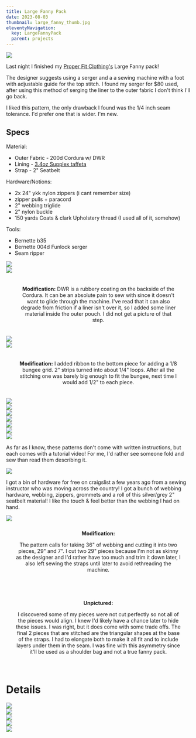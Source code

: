 ```yaml
---
title: Large Fanny Pack
date: 2023-08-03
thumbnail: large_fanny_thumb.jpg
eleventyNavigation:
  key: LargeFannyPack
  parent: projects
---
```

<div style="width:75%;">
  <img style="margin:0 auto;" src="large_fanny_thumb.jpg"/>
</div>

Last night I finished my [Proper Fit Clothing's](https://www.properfitclothing.com/product-page/large-fanny-pack-pattern-download) Large Fanny pack! 

The designer suggests using a serger and a a sewing machine with a foot with adjustable guide for the top stitch. I found my serger for $80 used, after using this method of serging the liner to the outer fabric I don't think I'll go back. 

I liked this pattern, the only drawback I found was the 1/4 inch seam tolerance. I'd prefer one that is wider. I'm new.

## Specs

Material:
- Outer Fabric - 200d Cordura w/ DWR
- Lining - [3.4oz Supplex taffeta](https://ripstopbytheroll.com/products/nylon-taslan)
- Strap - 2" Seatbelt

Hardware/Notions:
- 2x 24" ykk nylon zippers (i cant remember size)
- zipper pulls + paracord
- 2" webbing triglide
- 2" nylon buckle
- 150 yards Coats & clark Upholstery thread (I used all of it, somehow)

Tools:
- Bernette b35
- Bernette 004d Funlock serger
- Seam ripper


<div class="row">
  <div class="column">
    <img src="20230720_204300.jpg"/>
  </div>
  <div class="column gallerySideBySideRight">
    <img src="20230720_204848.jpg"/>  
  </div>
</div>

<div class="dashedBorder" style="margin:20px; padding:15px;">
  <div style="text-align:center;">
    <b>Modification:</b>
    DWR is a rubbery coating on the backside of the Cordura. It can be an absolute pain to sew with since it doesn't want to glide through the machine. I've read that it can also degrade from friction if a liner isn't over it, so I added some liner material inside the outer pouch. I did not get a picture of that step.
  </div>
</div>

<div class="row">
  <div class="column">
 <img src="20230720_211034.jpg"/>
  </div>
  <div class="column gallerySideBySideRight" >
<img src="20230724_212510.jpg"/>  
  </div>
</div>

<div class="dashedBorder" style="margin:20px; padding:15px;">
  <div style="text-align:center;">
    <b>Modification:</b>
    I added ribbon to the bottom piece for adding a 1/8 bungee grid. 2" strips turned into about 1/4" loops. After all the stitching one was barely big enough to fit the bungee, next time I would add 1/2" to each piece.
  </div>
</div>

<div class="row">
  <div class="column">
    <img src="20230724_213226.jpg"/>
  </div>
  <div class="column gallerySideBySideRight" >
    <img src="20230724_213655.jpg"/>
  </div>
</div>

<div class="row">
  <div class="column">
    <!-- <img src="20230725_213140.jpg"/> -->
     <img src="20230725_215424.jpg"/>
  </div>
  <div class="column gallerySideBySideRight" >
    <img src="20230725_215427.jpg"/>
  </div>
</div>

<!-- Landscape -->
<div class="row">
  <img src="20230725_220008.jpg"/>
</div>


<div class="row">
  <div class="column">
    <img src="20230728_211344.jpg"/>
  </div>
  <div class="column gallerySideBySideRight" >
    <img src="20230801_223636.jpg"/>
  </div>
</div>


<!-- Landscape -->
As far as I know, these patterns don't come with written instructions, but each comes with a tutorial video! For me, I'd rather see someone fold and sew than read them describing it.
<div class="row">
  <img src="20230802_205054_landscape.jpg"/>
</div>

I got a bin of hardware for free on craigslist a few years ago from a sewing instructor who was moving across the country! I got a bunch of webbing hardware, webbing, zippers, grommets and a roll of this silver/grey 2" seatbelt material! I like the touch & feel better than the webbing I had on hand.


<!-- <div class="dashedBorder" style="margin-bottom:20px; padding:15px;">
  <div style="text-align:center; padding:25px;">
    <b>Modification:</b>
    The pattern calls for taking 36" and cutting it into two pieces, 29" and 7". I cut two 29" pieces because I'm not as skinny as the designer and I'd rather have too much and trim it down later.
  </div>
</div> -->


<div class="row">
  <div class="column">
    <img src="20230802_210138.jpg"/>
  </div>
  <div class="column gallerySideBySideRight" >
     <div style="text-align:center;  padding:25px;" class="dashedBorder">
        <b>Modification:</b>
        <p>
        The pattern calls for taking 36" of webbing and cutting it into two pieces, 29" and 7". I cut two 29" pieces because I'm not as skinny as the designer and I'd rather have too much and trim it down later, I also left sewing the straps until later to avoid rethreading the machine.
        </p>
    </div>
  </div>
</div>
 <div style="text-align:center;  padding:25px;margin:10px auto" class="dashedBorder">
      <b>Unpictured:</b>
      <p>I discovered some of my pieces were not cut perfectly so not all of the pieces would align. I knew I'd likely have a chance later to hide these issues. I was right, but it does come with some trade offs. The final 2 pieces that are stitched are the triangular shapes at the base of the straps. I had to elongate both to make it all fit and to include layers under them in the seam. I was fine with this asymmetry since it'll be used as a shoulder bag and not a true fanny pack. </p>
 </div>


<h1> Details </h1>

<div class="row">
  <img src="20230802_220944.jpg"/>
</div>

<div class="row">
  <div class="column">
    <img src="20230802_220954.jpg"/>
  </div>
  <div class="column gallerySideBySideRight" >
    <img src="20230802_220958.jpg"/>
  </div>
</div>
<div class="row">
  <div class="column">
    <img src="20230802_222902.jpg"/>
  </div>
  <div class="column gallerySideBySideRight" >
    <img src="20230802_222153.jpg"/>
  </div>
</div>